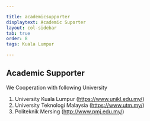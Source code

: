 ```yaml
---

title: academicsupporter
displaytext: Academic Suporter
layout: col-sidebar
tab: true
order: 8
tags: Kuala Lumpur

---
```


## Academic Supporter

We Cooperation with following University<br>
1. University Kuala Lumpur (https://www.unikl.edu.my/) 
2. University Teknologi Malaysia (https://www.utm.my/)
3. Politeknik Mersing (http://www.pmj.edu.my/)
